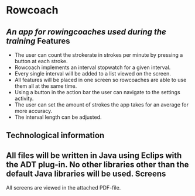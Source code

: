 Rowcoach
========
*An app for rowingcoaches used during the training*
Features
--------
* The user can count the strokerate in strokes per minute by pressing a button at each stroke.
* Rowcoach implements an interval stopwatch for a given interval.
* Every single interval will be added to a list viewed on the screen.
* All features will be placed in one screen so rowcoaches are able to use them all at the same time.
* Using a button in the action bar the user can navigate to the settings activity.
* The user can set the amount of strokes the app takes for an average for more accuracy. 
* The interval length can be adjusted.

Technological information
-------------------------
All files will be written in Java using Eclips with the ADT plug-in. No other libraries other than the default Java libraries will be used. 
Screens
-------
All screens are viewed in the attached PDF-file.